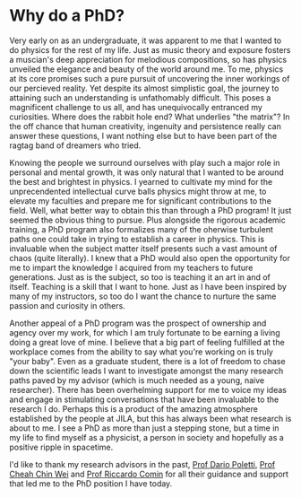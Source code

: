 # Why do a PhD?

Very early on as an undergraduate, it was apparent to me that I wanted to do physics for the rest of my life. Just as music theory and exposure fosters a muscian's deep appreciation for melodious compositions, so has physics unveiled the elegance and beauty of the world around me. To me, physics at its core promises such a pure pursuit of uncovering the inner workings of our percieved reality. Yet despite its almost simplistic goal, the journey to attaining such an understanding is unfathomably difficult. This poses a magnificent challenge to us all, and has unequivocally entranced my curiosities. Where does the rabbit hole end? What underlies "the matrix"? In the off chance that human creativity, ingenuity and persistence really can answer these questions, I want nothing else but to have been part of the ragtag band of dreamers who tried.
 
Knowing the people we surround ourselves with play such a major role in personal and mental growth, it was only natural that I wanted to be around the best and brightest in physics. I yearned to cultivate my mind for the unprecendented intellectual curve balls physics might throw at me, to elevate my faculties and prepare me for significant contributions to the field. Well, what better way to obtain this than through a PhD program! It just seemed the obvious thing to pursue. Plus alongside the rigorous academic training, a PhD program also formalizes many of the oherwise turbulent paths one could take in trying to establish a career in physics. This is invaluable when the subject matter itself presents such a vast amount of chaos (quite literally). I knew that a PhD would also open the opportunity for me to impart the knowledge I acquired from my teachers to future generations. Just as is the subject, so too is teaching it an art in and of itself. Teaching is a skill that I want to hone. Just as I have been inspired by many of my instructors, so too do I want the chance to nurture the same passion and curiosity in others. 

Another appeal of a PhD program was the prospect of ownership and agency over my work, for which I am truly fortunate to be earning a living doing a great love of mine. I believe that a big part of feeling fulfilled at the workplace comes from the ability to say what you're working on is truly "your baby". Even as a graduate student, there is a lot of freedom to chase down the scientific leads I want to investigate amongst the many research paths paved by my advisor (which is much needed as a young, naive researcher). There has been overhelming support for me to voice my ideas and engage in stimulating conversations that have been invaluable to the research I do. Perhaps this is a product of the amazing atmosphere established by the people at JILA, but this has always been what research is about to me. I see a PhD as more than just a stepping stone, but a time in my life to find myself as a physicist, a person in society and hopefully as a positive ripple in spacetime.

I'd like to thank my research advisors in the past, [Prof Dario Poletti](https://people.sutd.edu.sg/~dario_poletti/), [Prof Cheah Chin Wei](https://epd.sutd.edu.sg/people/faculty/cheah-chin-wei) and [Prof Riccardo Comin](http://scattering.mit.edu/) for all their guidance and support that led me to the PhD position I have today. 
